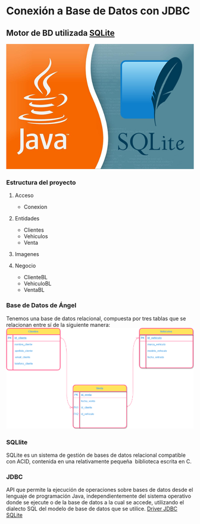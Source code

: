 # Conexión a Base de Datos con JDBC
## Motor de BD utilizada [**SQLite**](https://www.sqlite.org/index.html)

![JAVA-->JDBC](https://raw.githubusercontent.com/jsamperevazquez/AngelBD/master/src/com/angel/bd/imagenes/jdbc.jpg)


### Estructura del proyecto

1. Acceso
    - Conexion
 
2. Entidades
    - Clientes
    - Vehiculos
    - Venta
    
3. Imagenes

4. Negocio
    - ClienteBL
    - VehiculoBL
    - VentaBL
    
### Base de Datos de Ángel
Tenemos una base de datos relacional, compuesta por tres tablas que se relacionan entre sí de la siguiente manera:
![Angel-->BD](https://raw.githubusercontent.com/jsamperevazquez/AngelBD/master/src/com/angel/bd/imagenes/AngelBD.png)

### SQLlite
SQLite es un sistema de gestión de bases de datos relacional compatible con ACID, contenida en una relativamente pequeña ​ biblioteca escrita en C.

### JDBC
API que permite la ejecución de operaciones sobre bases de datos desde el lenguaje de programación Java, independientemente del sistema operativo donde se ejecute o de la base de datos a la cual se accede, utilizando el dialecto SQL del modelo de base de datos que se utilice.
[Driver JDBC SQLite](https://mvnrepository.com/artifact/org.xerial/sqlite-jdbc/3.34.0)
